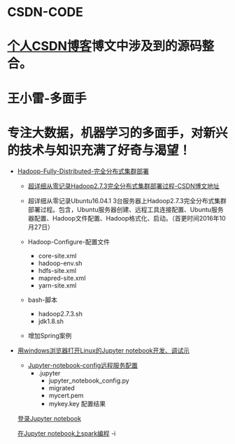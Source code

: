 # CSDN-CODE
# [个人CSDN博客](http://blog.csdn.net/dream_an)博文中涉及到的源码整合。
# 王小雷-多面手
# 专注大数据，机器学习的多面手，对新兴的技术与知识充满了好奇与渴望！

 - [Hadoop-Fully-Distributed-完全分布式集群部署](https://github.com/wxiaolei/CSDN-CODE/tree/master/Hadoop-Fully-Distributed-%E5%AE%8C%E5%85%A8%E5%88%86%E5%B8%83%E5%BC%8F%E9%9B%86%E7%BE%A4%E9%83%A8%E7%BD%B2)
   - [超详细从零记录Hadoop2.7.3完全分布式集群部署过程-CSDN博文地址](http://blog.csdn.net/dream_an/article/details/52946840)


   - 超详细从零记录Ubuntu16.04.1 3台服务器上Hadoop2.7.3完全分布式集群部署过程。包含，Ubuntu服务器创建、远程工具连接配置、Ubuntu服务器配置、Hadoop文件配置、Hadoop格式化、启动。（首更时间2016年10月27日）
   - Hadoop-Configure-配置文件
     - core-site.xml
     - hadoop-env.sh
     - hdfs-site.xml
     - mapred-site.xml
     - yarn-site.xml
   - bash-脚本
     - hadoop2.7.3.sh		
     - jdk1.8.sh
   - 增加Spring案例

 - [用windows浏览器打开Linux的Jupyter notebook开发、调试示](http://blog.csdn.net/dream_an/article/details/53333504)
   - [Jupyter-notebook-config远程服务配置](https://github.com/wxiaolei/CSDN-CODE/tree/master/Jupyter-notebook-config%E8%BF%9C%E7%A8%8B%E6%9C%8D%E5%8A%A1%E9%85%8D%E7%BD%AE)
     - .jupyter
       - jupyter_notebook_config.py
       - migrated
       - mycert.pem
       - mykey.key
   配置结果

   [登录Jupyter notebook](http://img.blog.csdn.net/20161125133705174)

   [在Jupyter notebook上spark编程](http://img.blog.csdn.net/20161125133757987)
 -i 
